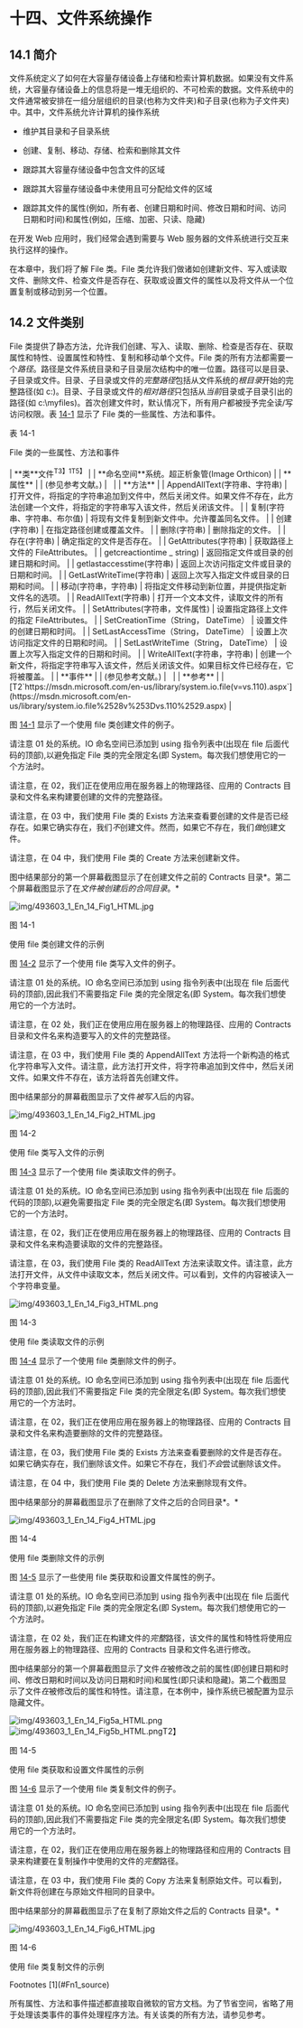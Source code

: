 # 十四、文件系统操作

## 14.1 简介

文件系统定义了如何在大容量存储设备上存储和检索计算机数据。如果没有文件系统，大容量存储设备上的信息将是一堆无组织的、不可检索的数据。文件系统中的文件通常被安排在一组分层组织的目录(也称为文件夹)和子目录(也称为子文件夹)中。其中，文件系统允许计算机的操作系统

*   维护其目录和子目录系统

*   创建、复制、移动、存储、检索和删除其文件

*   跟踪其大容量存储设备中包含文件的区域

*   跟踪其大容量存储设备中未使用且可分配给文件的区域

*   跟踪其文件的属性(例如，所有者、创建日期和时间、修改日期和时间、访问日期和时间)和属性(例如，压缩、加密、只读、隐藏)

在开发 Web 应用时，我们经常会遇到需要与 Web 服务器的文件系统进行交互来执行这样的操作。

在本章中，我们将了解 File 类。File 类允许我们做诸如创建新文件、写入或读取文件、删除文件、检查文件是否存在、获取或设置文件的属性以及将文件从一个位置复制或移动到另一个位置。

## 14.2 文件类别

File 类提供了静态方法，允许我们创建、写入、读取、删除、检查是否存在、获取属性和特性、设置属性和特性、复制和移动单个文件。File 类的所有方法都需要一个*路径*。路径是文件系统目录和子目录层次结构中的唯一位置。路径可以是目录、子目录或文件。目录、子目录或文件的*完整路径*包括从文件系统的*根目录*开始的完整路径(如 c:\)。目录、子目录或文件的*相对路径*只包括从*当前*目录或子目录引出的路径(如 c:\myfiles\)。首次创建文件时，默认情况下，所有用户都被授予完全读/写访问权限。表 [14-1](#Tab1) 显示了 File 类的一些属性、方法和事件。

表 14-1

File 类的一些属性、方法和事件

<colgroup><col class="tcol1 align-left"> <col class="tcol2 align-left"></colgroup> 
| **类**文件<sup>T3】1T5】</sup> |
| **命名空间**系统。超正析象管(Image Orthicon) |
| **属性** |
| (参见参考文献。) |   |
| **方法** |
| AppendAllText(字符串、字符串) | 打开文件，将指定的字符串追加到文件中，然后关闭文件。如果文件不存在，此方法创建一个文件，将指定的字符串写入该文件，然后关闭该文件。 |
| 复制(字符串、字符串、布尔值) | 将现有文件复制到新文件中。允许覆盖同名文件。 |
| 创建(字符串) | 在指定路径创建或覆盖文件。 |
| 删除(字符串) | 删除指定的文件。 |
| 存在(字符串) | 确定指定的文件是否存在。 |
| GetAttributes(字符串) | 获取路径上文件的 FileAttributes。 |
| getcreactiontime _ string) | 返回指定文件或目录的创建日期和时间。 |
| getlastaccesstime(字符串) | 返回上次访问指定文件或目录的日期和时间。 |
| GetLastWriteTime(字符串) | 返回上次写入指定文件或目录的日期和时间。 |
| 移动(字符串，字符串) | 将指定文件移动到新位置，并提供指定新文件名的选项。 |
| ReadAllText(字符串) | 打开一个文本文件，读取文件的所有行，然后关闭文件。 |
| SetAttributes(字符串，文件属性) | 设置指定路径上文件的指定 FileAttributes。 |
| SetCreationTime（String， DateTime） | 设置文件的创建日期和时间。 |
| SetLastAccessTime（String， DateTime） | 设置上次访问指定文件的日期和时间。 |
| SetLastWriteTime（String， DateTime） | 设置上次写入指定文件的日期和时间。 |
| WriteAllText(字符串，字符串) | 创建一个新文件，将指定字符串写入该文件，然后关闭该文件。如果目标文件已经存在，它将被覆盖。 |
| **事件** |
| (参见参考文献。) |   |
| **参考** |
| [T2`https://msdn.microsoft.com/en-us/library/system.io.file(v=vs.110).aspx`](https://msdn.microsoft.com/en-us/library/system.io.file%2528v%253Dvs.110%2529.aspx) |

图 [14-1](#Fig1) 显示了一个使用 file 类创建文件的例子。

请注意 01 处的系统。IO 命名空间已添加到 using 指令列表中(出现在 file 后面代码的顶部),以避免指定 File 类的完全限定名(即 System。每次我们想使用它的一个方法时。

请注意，在 02，我们正在使用应用在服务器上的物理路径、应用的 Contracts 目录和文件名来构建要创建的文件的完整路径。

请注意，在 03 中，我们使用 File 类的 Exists 方法来查看要创建的文件是否已经存在。如果它确实存在，我们*不*创建文件。然而，如果它不存在，我们*做*创建文件。

请注意，在 04 中，我们使用 File 类的 Create 方法来创建新文件。

图中结果部分的第一个屏幕截图显示了在创建文件之前的 Contracts 目录*。第二个屏幕截图显示了在*文件被创建后的合同目录*。*

![img/493603_1_En_14_Fig1_HTML.jpg](img/493603_1_En_14_Fig1_HTML.jpg)

图 14-1

使用 file 类创建文件的示例

图 [14-2](#Fig2) 显示了一个使用 file 类写入文件的例子。

请注意 01 处的系统。IO 命名空间已添加到 using 指令列表中(出现在 file 后面代码的顶部),因此我们不需要指定 File 类的完全限定名(即 System。每次我们想使用它的一个方法时。

请注意，在 02 处，我们正在使用应用在服务器上的物理路径、应用的 Contracts 目录和文件名来构造要写入的文件的完整路径。

请注意，在 03 中，我们使用 File 类的 AppendAllText 方法将一个新构造的格式化字符串写入文件。请注意，此方法打开文件，将字符串追加到文件中，然后关闭文件。如果文件不存在，该方法将首先创建文件。

图中结果部分的屏幕截图显示了文件*被写入*后的内容。

![img/493603_1_En_14_Fig2_HTML.jpg](img/493603_1_En_14_Fig2_HTML.jpg)

图 14-2

使用 file 类写入文件的示例

图 [14-3](#Fig3) 显示了一个使用 file 类读取文件的例子。

请注意 01 处的系统。IO 命名空间已添加到 using 指令列表中(出现在 file 后面的代码的顶部),以避免需要指定 File 类的完全限定名(即 System。每次我们想使用它的一个方法时。

请注意，在 02，我们正在使用应用在服务器上的物理路径、应用的 Contracts 目录和文件名来构造要读取的文件的完整路径。

请注意，在 03，我们使用 File 类的 ReadAllText 方法来读取文件。请注意，此方法打开文件，从文件中读取文本，然后关闭文件。可以看到，文件的内容被读入一个字符串变量。

![img/493603_1_En_14_Fig3_HTML.png](img/493603_1_En_14_Fig3_HTML.png)

图 14-3

使用 file 类读取文件的示例

图 [14-4](#Fig4) 显示了一个使用 file 类删除文件的例子。

请注意 01 处的系统。IO 命名空间已添加到 using 指令列表中(出现在 file 后面代码的顶部),因此我们不需要指定 File 类的完全限定名(即 System。每次我们想使用它的一个方法时。

请注意，在 02，我们正在使用应用在服务器上的物理路径、应用的 Contracts 目录和文件名来构造要删除的文件的完整路径。

请注意，在 03，我们使用 File 类的 Exists 方法来查看要删除的文件是否存在。如果它确实存在，我们删除该文件。如果它不存在，我们*不会*尝试删除该文件。

请注意，在 04 中，我们使用 File 类的 Delete 方法来删除现有文件。

图中结果部分的屏幕截图显示了在删除了文件之后的合同目录*。*

![img/493603_1_En_14_Fig4_HTML.jpg](img/493603_1_En_14_Fig4_HTML.jpg)

图 14-4

使用 file 类删除文件的示例

图 [14-5](#Fig5) 显示了一些使用 file 类获取和设置文件属性的例子。

请注意 01 处的系统。IO 命名空间已添加到 using 指令列表中(出现在 file 后面代码的顶部),以避免指定 File 类的完全限定名(即 System。每次我们想使用它的一个方法时。

请注意，在 02 处，我们正在构建文件的*完整*路径，该文件的属性和特性将使用应用在服务器上的物理路径、应用的 Contracts 目录和文件名进行修改。

图中结果部分的第一个屏幕截图显示了文件*在*被修改之前的属性(即创建日期和时间、修改日期和时间以及访问日期和时间)和属性(即只读和隐藏)。第二个截图显示了文件*在*被修改后的属性和特性。请注意，在本例中，操作系统已被配置为显示隐藏文件。

![img/493603_1_En_14_Fig5a_HTML.png](img/493603_1_En_14_Fig5a_HTML.png)![img/493603_1_En_14_Fig5b_HTML.png](img/493603_1_En_14_Fig5b_HTML.png)T2】

图 14-5

使用 file 类获取和设置文件属性的示例

图 [14-6](#Fig6) 显示了一个使用 file 类复制文件的例子。

请注意 01 处的系统。IO 命名空间已添加到 using 指令列表中(出现在 file 后面代码的顶部),因此我们不需要指定 File 类的完全限定名(即 System。每次我们想使用它的一个方法时。

请注意，在 02，我们正在使用应用在服务器上的物理路径和应用的 Contracts 目录来构建要在复制操作中使用的文件的*完整*路径。

请注意，在 03 中，我们使用 File 类的 Copy 方法来复制原始文件。可以看到，新文件将创建在与原始文件相同的目录中。

图中结果部分的屏幕截图显示了在复制了原始文件之后的 Contracts 目录*。*

![img/493603_1_En_14_Fig6_HTML.jpg](img/493603_1_En_14_Fig6_HTML.jpg)

图 14-6

使用 file 类复制文件的示例

<aside aria-label="Footnotes" class="FootnoteSection" epub:type="footnotes">Footnotes [1](#Fn1_source)

所有属性、方法和事件描述都直接取自微软的官方文档。为了节省空间，省略了用于处理该类事件的事件处理程序方法。有关该类的所有方法，请参见参考。

 </aside>